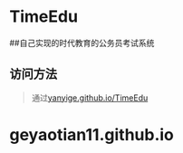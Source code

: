 # TimeEdu
##自己实现的时代教育的公务员考试系统
## 访问方法
> 通过[yanyige.github.io/TimeEdu](http://yanyige.github.io/TimeEdu)
# geyaotian11.github.io
